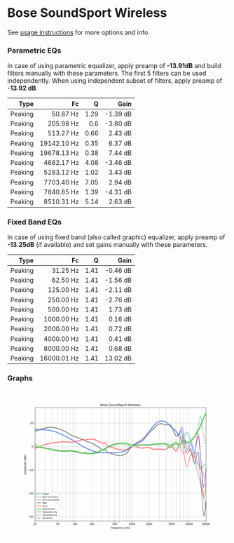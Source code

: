 # Bose SoundSport Wireless
See [usage instructions](https://github.com/jaakkopasanen/AutoEq#usage) for more options and info.

### Parametric EQs
In case of using parametric equalizer, apply preamp of **-13.91dB** and build filters manually
with these parameters. The first 5 filters can be used independently.
When using independent subset of filters, apply preamp of **-13.92 dB**.

| Type    | Fc          |    Q | Gain     |
|--------:|------------:|-----:|---------:|
| Peaking | 50.87 Hz    | 1.29 | -1.39 dB |
| Peaking | 205.98 Hz   | 0.6  | -3.80 dB |
| Peaking | 513.27 Hz   | 0.66 | 2.43 dB  |
| Peaking | 19142.10 Hz | 0.35 | 6.37 dB  |
| Peaking | 19678.13 Hz | 0.38 | 7.44 dB  |
| Peaking | 4682.17 Hz  | 4.08 | -3.46 dB |
| Peaking | 5283.12 Hz  | 1.02 | 3.43 dB  |
| Peaking | 7703.40 Hz  | 7.05 | 2.94 dB  |
| Peaking | 7840.85 Hz  | 1.39 | -4.31 dB |
| Peaking | 8510.31 Hz  | 5.14 | 2.63 dB  |

### Fixed Band EQs
In case of using fixed band (also called graphic) equalizer, apply preamp of **-13.25dB**
(if available) and set gains manually with these parameters.

| Type    | Fc          |    Q | Gain     |
|--------:|------------:|-----:|---------:|
| Peaking | 31.25 Hz    | 1.41 | -0.46 dB |
| Peaking | 62.50 Hz    | 1.41 | -1.56 dB |
| Peaking | 125.00 Hz   | 1.41 | -2.11 dB |
| Peaking | 250.00 Hz   | 1.41 | -2.76 dB |
| Peaking | 500.00 Hz   | 1.41 | 1.73 dB  |
| Peaking | 1000.00 Hz  | 1.41 | 0.16 dB  |
| Peaking | 2000.00 Hz  | 1.41 | 0.72 dB  |
| Peaking | 4000.00 Hz  | 1.41 | 0.41 dB  |
| Peaking | 8000.00 Hz  | 1.41 | 0.68 dB  |
| Peaking | 16000.01 Hz | 1.41 | 13.02 dB |

### Graphs
![](./Bose%20SoundSport%20Wireless.png)